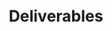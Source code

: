 ---
layout: default
type: deliverables
sortorder: 3.9
title: "Deliverables"
deck: "Page layout grids create structure and harmony on the page."
resources: |

---